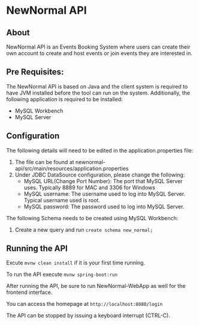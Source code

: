 # NewNormal API 

## About

NewNormal API is an Events Booking System where users can create their own account to create and host events or join events they are interested in.

## Pre Requisites:

The NewNormal API is based on Java and the client system is required to have JVM installed before the tool can run on the system. Additionally, the following application is required to be installed:
* MySQL Workbench 
* MySQL Server

## Configuration

The following details will need to be edited in the application.properties file:

1. The file can be found at newnormal-api/src/main/resources/application.properties
2. Under JDBC DataSource configuration, please change the following:
    * MySQL URL(Change Port Number): The port that MySQL Server uses. Typically 8889 for MAC and 3306 for Windows 
    * MySQL username: The username used to log into MySQL Server. Typical username used is root.
    * MySQL password: The password used to log into MySQL Server. 

The following Schema needs to be created using MySQL Workbench:

1. Create a new query and run `create schema new_normal;` 

## Running the API

Excute `mvnw clean install` if it is your first time running.

To run the API execute `mvnw spring-boot:run`

After running the API, be sure to run NewNormal-WebApp as well for the frontend interface.

You can access the homepage at `http://localhost:8080/login`

The API can be stopped by issuing a keyboard interrupt (CTRL-C).
